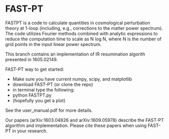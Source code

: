 # FAST-PT

FASTPT is a code to calculate quantities in cosmological perturbation theory at 1-loop (including, e.g., corrections to the matter power spectrum). 
The code utilizes Fourier methods combined with analytic expressions to reduce the computation time
to scale as N log N, where N is the number of grid points in the input linear power spectrum. 

This branch contains an implementation of IR resummation algorith presented in 1605.02149.

FAST-PT way to get started: 

* Make sure you have current numpy, scipy, and matplotlib
* download FAST-PT (or clone the repo)
* in terminal type the following:
* python FASTPT.py
* (hopefully you get a plot)

See the user_manual.pdf for more details. 

Our papers (arXiv:1603.04826 and arXiv:1609.05978) describe the FAST-PT algorithm and implementation. Please cite these papers when using FAST-PT in your research.

